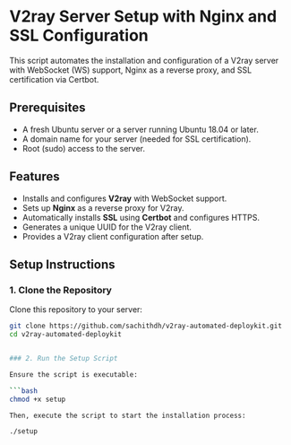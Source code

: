 # V2ray Server Setup with Nginx and SSL Configuration

This script automates the installation and configuration of a V2ray server with WebSocket (WS) support, Nginx as a reverse proxy, and SSL certification via Certbot.

## Prerequisites

- A fresh Ubuntu server or a server running Ubuntu 18.04 or later.
- A domain name for your server (needed for SSL certification).
- Root (sudo) access to the server.

## Features

- Installs and configures **V2ray** with WebSocket support.
- Sets up **Nginx** as a reverse proxy for V2ray.
- Automatically installs **SSL** using **Certbot** and configures HTTPS.
- Generates a unique UUID for the V2ray client.
- Provides a V2ray client configuration after setup.

## Setup Instructions

### 1. Clone the Repository

Clone this repository to your server:

````bash
git clone https://github.com/sachithdh/v2ray-automated-deploykit.git
cd v2ray-automated-deploykit


### 2. Run the Setup Script

Ensure the script is executable:

```bash
chmod +x setup

Then, execute the script to start the installation process:

./setup
````
